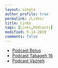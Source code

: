 ```yaml
---
layout: single
author_profile: true
permalink: /Links/
title: Links
tags: [Links,Podcasts]
modified: 9-14-2019
comments: false
---
```



* [Podcast Bplus](https://bpluspodcast.com/)
* [Podcast Tabageh 16](https://tehranpodcast.ir/tabaghe16/)
* [Podcast Vazneh](https://fidibo.com/channel/30000079-vazneh-%D9%BE%D8%A7%D8%AF%DA%A9%D8%B3%D8%AA-%D9%88%D8%B1%D8%B2%D8%B4%DB%8C-%D9%88%D8%B2%D9%86%D9%87)
